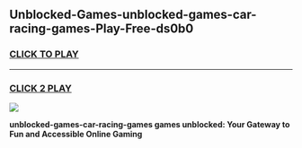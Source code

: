 
## Unblocked-Games-unblocked-games-car-racing-games-Play-Free-ds0b0
<h3>
<a href="https://premium76.site?title=unblocked-games-car-racing-games&ref=18A1">CLICK TO PLAY</a></h3>
<hr>

<h3>
<a href="https://premium76.site?title=unblocked-games-car-racing-games&ref=18A1">CLICK 2 PLAY</a>
  
</h3>

<a href="https://premium76.site?title=unblocked-games-car-racing-games&ref=18A1"><img src="https://clearcache.store/games.png"></a>


**unblocked-games-car-racing-games games unblocked: Your Gateway to Fun and Accessible Online Gaming**
